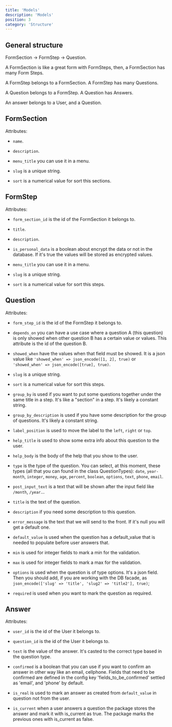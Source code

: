 ```yaml
---
title: 'Models'
description: 'Models'
position: 3
category: 'Structure'
---
```


## General structure

FormSection -> FormStep -> Question.

A FormSection is like a great form with FormSteps, then, a FormSection has many Form Steps.

A FormStep belongs to a FormSection. A FormStep has many Questions.

A Question belongs to a FormStep. A Question has Answers.

An answer belongs to a User, and a Question.

## FormSection

Attributes:

- `name`.

- `description`.

- `menu_title` you can use it in a menu.

- `slug` is a unique string.

- `sort` is a numerical value for sort this sections.

## FormStep

Attributes:

- `form_section_id` is the id of the FormSection it belongs to.
- `title`.

- `description`.

- `is_personal_data` is a boolean about encrypt the data or not in the database. If it's true the values will be stored as encrypted values.

- `menu_title` you can use it in a menu.

- `slug` is a unique string.

- `sort` is a numerical value for sort this steps.

## Question

Attributes:

- `form_step_id` is the id of the FormStep it belongs to.

- `depends_on` you can have a use case where a question A (this question) is only showed when other question B has a certain value or values. This attribute is the id of the question B.

- `showed_when` have the values when that field must be showed. It is a json value like `'showed_when' => json_encode([1, 2], true)` or `'showed_when' => json_encode([true], true)`.

- `slug` is a unique string.

- `sort` is a numerical value for sort this steps.

- `group_by` is used if you want to put some questions together under the same title in a step. It's like a "section" in a step. It's likely a constant string.

- `group_by_description` is used if you have some description for the group of questions. It's likely a constant string.

- `label_position` is used to move the label to the `left`, `right` or `top`.

- `help_title` is used to show some extra info about this question to the user.

- `help_body` is the body of the help that you show to the user.

- `type` is the type of the question. You can select, at this moment, these types (all that you can found in the class QuestionTypes): `date`, `year-month`, `integer`, `money`, `age`, `percent`, `boolean`, `options`, `text`, `phone`, `email`.

- `post_input_text` is a text that will be shown after the input field like `/month`, `/year`...

- `title` is the text of the question.
- `description` if you need some description to this question.

- `error_message` is the text that we will send to the front. If it's null you will get a default one.

- `default_value` is used when the question has a default_value that is needed to populate before user answers that.

- `min` is used for integer fields to mark a min for the validation.

- `max` is used for integer fields to mark a max for the validation.

- `options` is used when the question is of type options. It's a json field. Then you should add, if you are working with the DB facade, as `json_encode(['slug' => 'title', 'slug2' => 'title2'], true)`;

- `required` is used when you want to mark the question as required.

## Answer

Attributes:

- `user_id` is the id of the User it belongs to.

- `question_id` is the id of the User it belongs to.

- `text` is the value of the answer. It's casted to the correct type based in the question type.

- `confirmed` is a boolean that you can use if you want to confirm an answer in other way like an email, cellphone. Fields that need to be confirmed are defined in the config key 'fields_to_be_confirmed' settled as 'email', and 'phone' by default.

- `is_real` is used to mark an answer as created from `default_value` in question not from the user.

- `is_current` when a user answers a question the package stores the answer and mark it with is_current as true. The package marks the previous ones with is_current as false.
